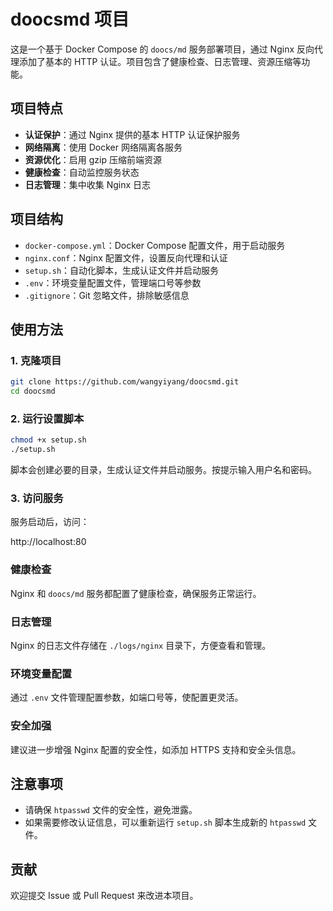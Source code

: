 # doocsmd 项目

这是一个基于 Docker Compose 的 `doocs/md` 服务部署项目，通过 Nginx 反向代理添加了基本的 HTTP 认证。项目包含了健康检查、日志管理、资源压缩等功能。

## 项目特点

- **认证保护**：通过 Nginx 提供的基本 HTTP 认证保护服务
- **网络隔离**：使用 Docker 网络隔离各服务
- **资源优化**：启用 gzip 压缩前端资源
- **健康检查**：自动监控服务状态
- **日志管理**：集中收集 Nginx 日志

## 项目结构

- `docker-compose.yml`：Docker Compose 配置文件，用于启动服务
- `nginx.conf`：Nginx 配置文件，设置反向代理和认证
- `setup.sh`：自动化脚本，生成认证文件并启动服务
- `.env`：环境变量配置文件，管理端口号等参数
- `.gitignore`：Git 忽略文件，排除敏感信息

## 使用方法

### 1. 克隆项目

```bash
git clone https://github.com/wangyiyang/doocsmd.git
cd doocsmd
```

### 2. 运行设置脚本

```bash
chmod +x setup.sh
./setup.sh
```

脚本会创建必要的目录，生成认证文件并启动服务。按提示输入用户名和密码。

### 3. 访问服务

服务启动后，访问：

http://localhost:80

### 健康检查

Nginx 和 `doocs/md` 服务都配置了健康检查，确保服务正常运行。

### 日志管理

Nginx 的日志文件存储在 `./logs/nginx` 目录下，方便查看和管理。

### 环境变量配置

通过 `.env` 文件管理配置参数，如端口号等，使配置更灵活。

### 安全加强

建议进一步增强 Nginx 配置的安全性，如添加 HTTPS 支持和安全头信息。

## 注意事项

- 请确保 `htpasswd` 文件的安全性，避免泄露。
- 如果需要修改认证信息，可以重新运行 `setup.sh` 脚本生成新的 `htpasswd` 文件。

## 贡献

欢迎提交 Issue 或 Pull Request 来改进本项目。
